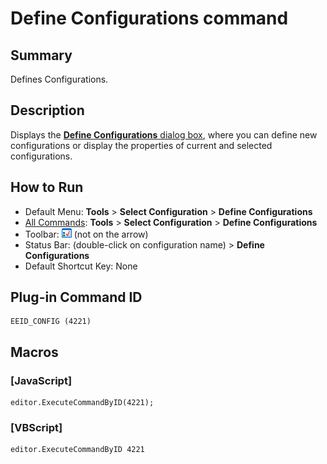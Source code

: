 # Define Configurations command

## Summary

Defines Configurations.

## Description

Displays the [**Define Configurations** dialog box](../../dlg/configurations/index),
where you can define new configurations or display the properties of
current and selected configurations.

## How to Run

- Default Menu: **Tools** \> **Select Configuration** \> **Define Configurations**
- [All Commands](all_commands): **Tools** >
**Select Configuration** \> **Define Configurations**
- Toolbar: ![](../../images/configpopup.png) (not
on the arrow)
- Status Bar: (double-click on configuration name) > **Define Configurations**
- Default Shortcut Key: None

## Plug-in Command ID

```
EEID_CONFIG (4221)
```

## Macros

### \[JavaScript\]

```
editor.ExecuteCommandByID(4221);
```

### \[VBScript\]

```
editor.ExecuteCommandByID 4221
```
